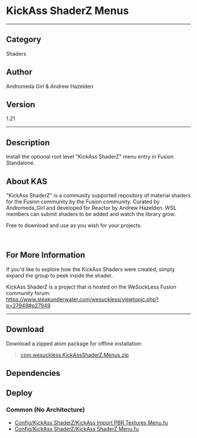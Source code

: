 # KickAss ShaderZ Menus
___

## Category
Shaders

## Author
Andromeda Girl & Andrew Hazelden

## Version
1.21

___

## Description
<p>Install the optional root level "KickAss ShaderZ" menu entry in Fusion Standalone.</p>

<h2>About KAS</h2>
<p>&quot;KickAss ShaderZ&quot; is a community supported repository of material shaders for the Fusion community by the Fusion community. Curated by Andromeda_Girl and developed for Reactor by Andrew Hazelden. WSL members can submit shaders to be added and watch the library grow.</p>

<p>Free to download and use as you wish for your projects.</p>

<br>

<h2>For More Information</h2>

<p>If you'd like to explore how the KickAss Shaders were created, simply expand the group to peek inside the shader.</p>

<p>KickAss ShaderZ is a project that is hosted on the WeSuckLess Fusion community forum:<br>
<a href="https://www.steakunderwater.com/wesuckless/viewtopic.php?p=27949#p27949">https://www.steakunderwater.com/wesuckless/viewtopic.php?p=27949#p27949</a></p>


___

## Download

Download a zipped atom package for offline installation:
> [com.wesuckless.KickAssShaderZ.Menus.zip](https://gitlab.com/WeSuckLess/Reactor/-/archive/master/Reactor-master.zip?path=Atoms/com.wesuckless.KickAssShaderZ.Menus)  

## Dependencies

## Deploy

### Common (No Architecture)

<ul>
<li><a href="https://gitlab.com/WeSuckLess/Reactor/-/blob/master/Atoms/com.wesuckless.KickAssShaderZ.Menus/Config/KickAss ShaderZ/KickAss Import PBR Textures Menu.fu?ref_type=heads">Config/KickAss ShaderZ/KickAss Import PBR Textures Menu.fu</a></li>
<li><a href="https://gitlab.com/WeSuckLess/Reactor/-/blob/master/Atoms/com.wesuckless.KickAssShaderZ.Menus/Config/KickAss ShaderZ/KickAss ShaderZ Menu.fu?ref_type=heads">Config/KickAss ShaderZ/KickAss ShaderZ Menu.fu</a></li>
</ul>
